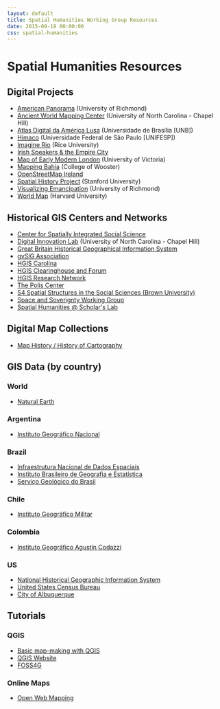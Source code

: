 ```yaml
---
layout: default
title: Spatial Humanities Working Group Resources
date: 2015-09-18 00:00:00
css: spatial-humanities
---
```


# Spatial Humanities Resources 


## Digital Projects
- [American Panorama](http://dsl.richmond.edu/panorama/) (University of Richmond)
- [Ancient World Mapping Center](http://awmc.unc.edu/wordpress/about/) (University of North Carolina - Chapel Hill)
- [Atlas Digital da América Lusa](http://lhs.unb.br/atlas/In%C3%ADcio) (Universidade de Brasília [UNB])
- [Hímaco](http://www2.unifesp.br/himaco/) (Universidade Federal de São Paulo [UNIFESP])
- [Imagine Rio](http://hrc.rice.edu/imagineRio/) (Rice University)
- [Irish Speakers & the Empire City](http://www.nyuirish.net/irishlanguagehistory/)
- [Map of Early Modern London](https://mapoflondon.uvic.ca/) (University of Victoria)
- [Mapping Bahia](http://www.mappingbahia.org/project/) (College of Wooster)
- [OpenStreetMap Ireland](http://www.openstreetmap.ie/)
- [Spatial History Project](http://web.stanford.edu/group/spatialhistory/cgi-bin/site/index.php) (Stanford University)
- [Visualizing Emancipation](http://dsl.richmond.edu/emancipation/) (University of Richmond)
- [World Map](http://about.worldmap.harvard.edu/) (Harvard University)


## Historical GIS Centers and Networks
- [Center for Spatially Integrated Social Science](http://csiss.org/)
- [Digital Innovation Lab](http://digitalinnovation.unc.edu/projects/dhpress/) (University of North Carolina - Chapel Hill)
- [Great Britain Historical Geographical Information System](http://www.port.ac.uk/research/gbhgis/)
- [gvSIG Association](http://www.gvsig.com/en)
- [HGIS Carolina](http://www.unc.edu/hgis/index.html) 
- [HGIS Clearinghouse and Forum](http://www.aag.org/cs/projects_and_programs/historical_gis_clearinghouse/hgis_projects_programs)
- [HGIS Research Network](http://www.hgis.org.uk/)
- [The Polis Center](http://thepoliscenter.iupui.edu)
- [S4 Spatial Structures in the Social Sciences (Brown University)](http://www.s4.brown.edu/)
- [Space and Soverignty Working Group](https://huminst.osu.edu/news/space-and-sovereignty-working-group)
- [Spatial Humanities @ Scholar's Lab](http://spatial.scholarslab.org/)

## Digital Map Collections
- [Map History / History of Cartography](http://www.maphistory.info/imagelarge.html#bne)


## GIS Data (by country)

### World
- [Natural Earth](http://www.naturalearthdata.com/)

### Argentina
- [Instituto Geográfico Nacional](http://www.ign.gob.ar/sig)

### Brazil
- [Infraestrutura Nacional de Dados Espaciais](http://www.inde.gov.br/inde-home)
- [Instituto Brasileiro de Geografia e Estatística](http://mapas.ibge.gov.br/interativos/arquivos/downloads)
- [Serviço Geológico do Brasil](http://geobank.cprm.gov.br/)

### Chile
- [Instituto Geográfico Militar](https://www.igm.cl/#*)

### Colombia
- [Instituto Geográfico Agustín Codazzi](http://www.igac.gov.co/igac)

### US
- [National Historical Geographic Information System](https://www.nhgis.org/)
- [United States Census Bureau](https://www.census.gov/geo/maps-data/)
- [City of Albuquerque](https://www.cabq.gov/gis)


## Tutorials

### QGIS
- [Basic map-making with QGIS](http://fredgibbs.net/tutorials/qgis/making-a-map-with-qgis/)
- [QGIS Website](http://hub.qgis.org/projects/quantum-gis/wiki/How_do_I_do_that_in_QGIS)
- [FOSS4G](http://foss4geo.org)


### Online Maps
- [Open Web Mapping](https://www.e-education.psu.edu/geog585/node/508)

